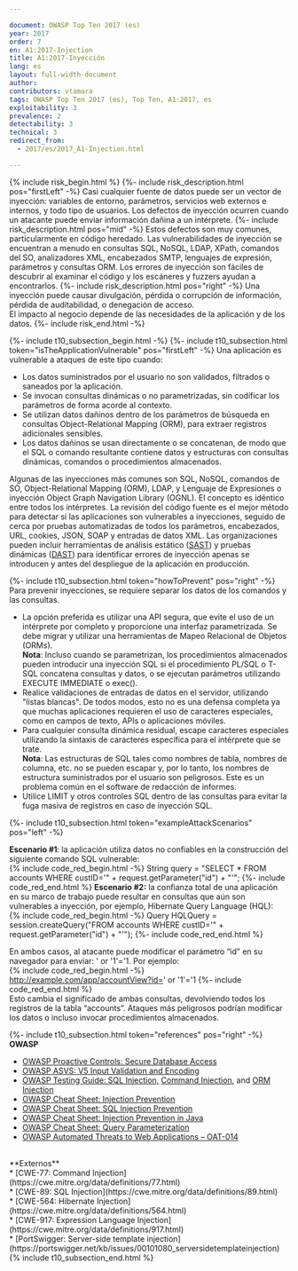 ```yaml
---

document: OWASP Top Ten 2017 (es)
year: 2017
order: 7
en: A1:2017-Injection
title: A1:2017-Inyección
lang: es
layout: full-width-document
author:
contributors: vtamara
tags: OWASP Top Ten 2017 (es), Top Ten, A1:2017, es
exploitability: 3
prevalence: 2
detectability: 3
technical: 3
redirect_from:
  - 2017/es/2017_A1-Injection.html

---
```


{% include risk_begin.html %}
{%- include risk_description.html pos="firstLeft" -%}
Casi cualquier fuente de datos puede ser un vector de inyección: variables
de entorno, parámetros, servicios web externos e internos, y todo tipo
de usuarios. Los defectos de inyección ocurren cuando un
atacante puede enviar información dañina a un intérprete. 
{%- include risk_description.html pos="mid" -%}
Estos defectos son muy comunes, particularmente en código heredado. 
Las vulnerabilidades de inyección se encuentran a menudo en consultas
SQL, NoSQL, LDAP, XPath, comandos del SO, analizadores XML, 
encabezados SMTP, lenguajes de expresión, parámetros y consultas ORM.
Los errores de inyección son fáciles de descubrir al examinar el código 
y los escáneres y fuzzers ayudan a encontrarlos.
{%- include risk_description.html pos="right" -%}
Una inyección puede causar divulgación, pérdida o corrupción de 
información, pérdida de auditabilidad, o denegación de acceso.<br>
El impacto al negocio depende de las necesidades de la aplicación y de los
datos.
{%- include risk_end.html -%}

{%- include t10_subsection_begin.html -%}
{%- include t10_subsection.html token="isTheApplicationVulnerable" pos="firstLeft" -%}
Una aplicación es vulnerable a ataques de este tipo cuando:<br>
* Los datos suministrados por el usuario no son validados, filtrados
o saneados por la aplicación.<br>
* Se invocan consultas dinámicas o no parametrizadas, sin codificar
los parámetros de forma acorde al contexto.<br>
* Se utilizan datos dañinos dentro de los parámetros de búsqueda
en consultas Object-Relational Mapping (ORM), para extraer
registros adicionales sensibles.<br>
* Los datos dañinos se usan directamente o se concatenan, de
modo que el SQL o comando resultante contiene datos y
estructuras con consultas dinámicas, comandos o procedimientos
almacenados.<br>

Algunas de las inyecciones más comunes son SQL, NoSQL,
comandos de SO, Object-Relational Mapping (ORM), LDAP,
y Lenguaje de Expresiones o inyección Object Graph Navigation Library (OGNL).
El concepto es idéntico entre todos los intérpretes. La revisión del
código fuente es el mejor método para detectar si las aplicaciones son
vulnerables a inyecciones, seguido de cerca por pruebas
automatizadas de todos los parámetros, encabezados, URL, cookies,
JSON, SOAP y entradas de datos XML.
Las organizaciones pueden incluir herramientas de análisis estático
([SAST](/www-community/Source_Code_Analysis_Tools)) y pruebas dinámicas 
([DAST](/www-community/Vulnerability_Scanning_Tools)) para identificar 
errores de inyección apenas se introducen y antes del despliegue de la
aplicación en producción.

{%- include t10_subsection.html token="howToPrevent" pos="right" -%}
Para prevenir inyecciones, se requiere separar los datos de los
comandos y las consultas.<br>
* La opción preferida es utilizar una API segura, que evite el uso de
un intérprete por completo y proporcione una interfaz
parametrizada. Se debe migrar y utilizar una herramientas de
Mapeo Relacional de Objetos (ORMs).<br>
**Nota**: Incluso cuando se parametrizan, los procedimientos
almacenados pueden introducir una inyección SQL si el
procedimiento PL/SQL o T-SQL concatena consultas y datos, o se
ejecutan parámetros utilizando EXECUTE IMMEDIATE o exec().<br>
* Realice validaciones de entradas de datos en el servidor,
utilizando "listas blancas". De todos modos, esto no es una
defensa completa ya que muchas aplicaciones requieren el uso de
caracteres especiales, como en campos de texto, APIs o
aplicaciones móviles.<br>
* Para cualquier consulta dinámica residual, escape caracteres
especiales utilizando la sintaxis de caracteres específica para el
intérprete que se trate.<br>
**Nota**: Las estructuras de SQL tales como nombres de tabla, nombres de
columna, etc. no se pueden escapar y, por lo tanto, los nombres
de estructura suministrados por el usuario son peligrosos. Este es
un problema común en el software de redacción de informes.<br>
* Utilice LIMIT y otros controles SQL dentro de las consultas para
evitar la fuga masiva de registros en caso de inyección SQL.<br>

{%- include t10_subsection.html token="exampleAttackScenarios" pos="left" -%}

**Escenario #1**: la aplicación utiliza datos no confiables en la
construcción del siguiente comando SQL vulnerable:<br>
  {% include code_red_begin.html -%} String query = "SELECT * FROM accounts WHERE custID='" + request.getParameter("id") + "'"; {%- include code_red_end.html %}
**Escenario #2:** la confianza total de una aplicación en su
marco de trabajo puede resultar en consultas que aún son vulnerables
a inyección, por ejemplo, Hibernate Query Language (HQL):<br>
    {% include code_red_begin.html -%} Query HQLQuery = session.createQuery("FROM accounts WHERE custID='" + request.getParameter("id") + "'"); {%- include code_red_end.html %}

En ambos casos, al atacante puede modificar el parámetro “id”
en su navegador para enviar: ' or '1'='1. Por ejemplo:<br>
    {% include code_red_begin.html -%} http://example.com/app/accountView?id=' or '1'='1 {%- include code_red_end.html %}
<br>
Esto cambia el significado de ambas consultas, devolviendo
todos los registros de la tabla “accounts”. Ataques más
peligrosos podrían modificar los datos o incluso invocar
procedimientos almacenados.

{%- include t10_subsection.html token="references" pos="right" -%}
**OWASP**<br>
* [OWASP Proactive Controls: Secure Database Access](/www-project-proactive-controls/v3/en/c3-secure-database)<br>
* [OWASP ASVS: V5 Input Validation and Encoding](/www-project-application-security-verification-standard)<br>
* [OWASP Testing Guide: SQL Injection,](/www-project-web-security-testing-guide/latest/4-Web_Application_Security_Testing/07-Input_Validation_Testing/05-Testing_for_SQL_Injection) [Command Injection](/www-project-web-security-testing-guide/latest/4-Web_Application_Security_Testing/07-Input_Validation_Testing/12-Testing_for_Command_Injection), and [ORM Injection](/www-project-web-security-testing-guide/latest/4-Web_Application_Security_Testing/07-Input_Validation_Testing/05.7-Testing_for_ORM_Injection)<br>
* [OWASP Cheat Sheet: Injection Prevention](https://cheatsheetseries.owasp.org/cheatsheets/Injection_Prevention_Cheat_Sheet.html)<br>
* [OWASP Cheat Sheet: SQL Injection Prevention](https://cheatsheetseries.owasp.org/cheatsheets/SQL_Injection_Prevention_Cheat_Sheet.html)<br>
* [OWASP Cheat Sheet: Injection Prevention in Java](https://cheatsheetseries.owasp.org/cheatsheets/Injection_Prevention_Cheat_Sheet_in_Java.html)<br>
* [OWASP Cheat Sheet: Query Parameterization](https://cheatsheetseries.owasp.org/cheatsheets/Query_Parameterization_Cheat_Sheet.html)<br>
* [OWASP Automated Threats to Web Applications – OAT-014](/www-project-automated-threats-to-web-applications/)<br>
<br>
**Externos**<br>
* [CWE-77: Command Injection](https://cwe.mitre.org/data/definitions/77.html)<br>
* [CWE-89: SQL Injection](https://cwe.mitre.org/data/definitions/89.html)<br>
* [CWE-564: Hibernate Injection](https://cwe.mitre.org/data/definitions/564.html)<br>
* [CWE-917: Expression Language Injection](https://cwe.mitre.org/data/definitions/917.html)<br>
* [PortSwigger: Server-side template injection](https://portswigger.net/kb/issues/00101080_serversidetemplateinjection)
{% include t10_subsection_end.html %}
